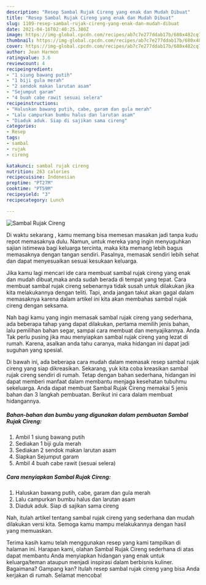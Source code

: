 ```yaml
---
description: "Resep Sambal Rujak Cireng yang enak dan Mudah Dibuat"
title: "Resep Sambal Rujak Cireng yang enak dan Mudah Dibuat"
slug: 1109-resep-sambal-rujak-cireng-yang-enak-dan-mudah-dibuat
date: 2021-04-16T02:40:25.380Z
image: https://img-global.cpcdn.com/recipes/ab7c7e277ddab17b/680x482cq70/sambal-rujak-cireng-foto-resep-utama.jpg
thumbnail: https://img-global.cpcdn.com/recipes/ab7c7e277ddab17b/680x482cq70/sambal-rujak-cireng-foto-resep-utama.jpg
cover: https://img-global.cpcdn.com/recipes/ab7c7e277ddab17b/680x482cq70/sambal-rujak-cireng-foto-resep-utama.jpg
author: Jean Harmon
ratingvalue: 3.6
reviewcount: 4
recipeingredient:
- "1 siung bawang putih"
- "1 biji gula merah"
- "2 sendok makan larutan asam"
- "Sejumput garam"
- "4 buah cabe rawit sesuai selera"
recipeinstructions:
- "Haluskan bawang putih, cabe, garam dan gula merah"
- "Lalu campurkan bumbu halus dan larutan asam"
- "Diaduk aduk. Siap di sajikan sama cireng"
categories:
- Resep
tags:
- sambal
- rujak
- cireng

katakunci: sambal rujak cireng 
nutrition: 263 calories
recipecuisine: Indonesian
preptime: "PT27M"
cooktime: "PT59M"
recipeyield: "3"
recipecategory: Lunch

---
```



![Sambal Rujak Cireng](https://img-global.cpcdn.com/recipes/ab7c7e277ddab17b/680x482cq70/sambal-rujak-cireng-foto-resep-utama.jpg)

Di waktu  sekarang , kamu memang bisa memesan masakan jadi tanpa kudu repot memasaknya dulu. Namun, untuk mereka yang ingin menyuguhkan sajian istimewa bagi keluarga tercinta, maka kita memang lebih bagus memasaknya dengan tangan sendiri. Pasalnya, memasak sendiri lebih sehat dan dapat menyesuaikan sesuai kesukaan keluarga.

Jika kamu lagi mencari ide cara membuat sambal rujak cireng yang enak dan mudah dibuat,maka anda sudah berada di tempat yang tepat. Cara membuat sambal rujak cireng  sebenarnya tidak susah untuk dilakukan jika kita melakukannya dengan teliti. Tapi, anda jangan takut akan gagal dalam memasaknya 
karena dalam artikel ini kita akan membahas sambal rujak cireng dengan seksama.  



Nah bagi kamu yang ingin memasak sambal rujak cireng yang sederhana, ada beberapa tahap yang dapat dilakukan, pertama memilih jenis bahan, lalu pemilihan bahan segar, sampai cara membuat dan menyajikannya. Anda Tak perlu pusing jika mau menyiapkan sambal rujak cireng yang lezat di rumah. Karena, asalkan anda  tahu caranya, maka hidangan ini dapat jadi suguhan yang spesial.

Di bawah ini, ada beberapa cara mudah dalam memasak resep sambal rujak cireng yang siap dikreasikan. Sekarang, yuk kita coba kreasikan sambal rujak cireng sendiri di rumah. Tetap dengan bahan sederhana, hidangan ini dapat memberi manfaat dalam membantu menjaga kesehatan tubuhmu sekeluarga. Anda dapat membuat Sambal Rujak Cireng memakai 5 jenis bahan dan 3 langkah pembuatan. Berikut ini cara dalam membuat hidangannya.

<!--inarticleads1-->

##### Bahan-bahan dan bumbu yang digunakan dalam pembuatan Sambal Rujak Cireng:

1. Ambil 1 siung bawang putih
1. Sediakan 1 biji gula merah
1. Sediakan 2 sendok makan larutan asam
1. Siapkan Sejumput garam
1. Ambil 4 buah cabe rawit (sesuai selera)




<!--inarticleads2-->

##### Cara menyiapkan Sambal Rujak Cireng:

1. Haluskan bawang putih, cabe, garam dan gula merah
1. Lalu campurkan bumbu halus dan larutan asam
1. Diaduk aduk. Siap di sajikan sama cireng




Nah, itulah artikel tentang  sambal rujak cireng  yang sederhana dan mudah dilakukan versi kita. Semoga kamu mampu melakukannya dengan hasil yang memuaskan. 

Terima kasih kamu telah menggunakan resep yang kami tampilkan di halaman ini. Harapan kami, olahan  Sambal Rujak Cireng sederhana di atas dapat membantu Anda menyiapkan hidangan yang enak untuk keluarga/teman ataupun menjadi inspirasi dalam berbisnis kuliner. Bagaimana? Gampang kan? Itulah resep sambal rujak cireng yang bisa Anda kerjakan di rumah. Selamat mencoba!

